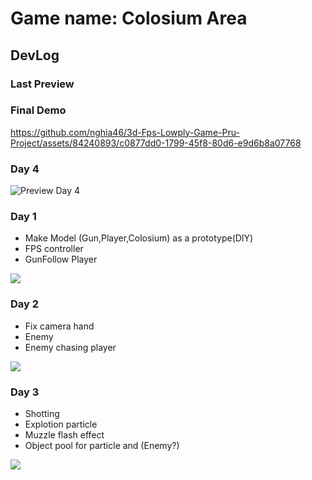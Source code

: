 # Game name: Colosium Area
## DevLog
### Last Preview

### Final Demo
https://github.com/nghia46/3d-Fps-Lowply-Game-Pru-Project/assets/84240893/c0877dd0-1799-45f8-80d6-e9d6b8a07768

### Day 4
![Preview Day 4](day4.gif)
### Day 1
- Make Model (Gun,Player,Colosium) as a prototype(DIY)
- FPS controller
- GunFollow Player

![](https://i.ibb.co/kDMKN91/untitled.jpg)

### Day 2
- Fix camera hand
- Enemy
- Enemy chasing player

![](https://i.ibb.co/n60Wcg7/untitled.png)

### Day 3
- Shotting
- Explotion particle
- Muzzle flash effect
- Object pool for particle and (Enemy?)

![](https://i.ibb.co/dgQTFJX/untitled.jpg)
